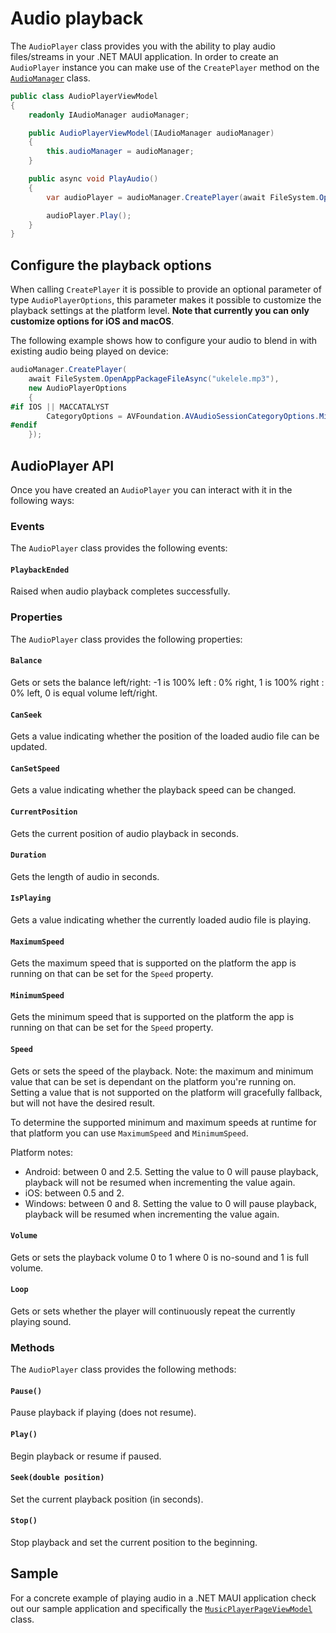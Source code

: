 # Audio playback

The `AudioPlayer` class provides you with the ability to play audio files/streams in your .NET MAUI application. In order to create an `AudioPlayer` instance you can make use of the `CreatePlayer` method on the [`AudioManager`](../readme.md#audiomanager) class.

```csharp
public class AudioPlayerViewModel
{
    readonly IAudioManager audioManager;

    public AudioPlayerViewModel(IAudioManager audioManager)
    {
        this.audioManager = audioManager;
    }

    public async void PlayAudio()
    {
        var audioPlayer = audioManager.CreatePlayer(await FileSystem.OpenAppPackageFileAsync("ukelele.mp3"));

        audioPlayer.Play();
    }
}
```

## Configure the playback options

When calling `CreatePlayer` it is possible to provide an optional parameter of type `AudioPlayerOptions`, this parameter makes it possible to customize the playback settings at the platform level. **Note that currently you can only customize options for iOS and macOS**.

The following example shows how to configure your audio to blend in with existing audio being played on device:

```csharp
audioManager.CreatePlayer(
    await FileSystem.OpenAppPackageFileAsync("ukelele.mp3"),
    new AudioPlayerOptions
    {
#if IOS || MACCATALYST
        CategoryOptions = AVFoundation.AVAudioSessionCategoryOptions.MixWithOthers
#endif
    });
```

## AudioPlayer API

Once you have created an `AudioPlayer` you can interact with it in the following ways:

### Events

The `AudioPlayer` class provides the following events:

#### `PlaybackEnded`

Raised when audio playback completes successfully.

### Properties

The `AudioPlayer` class provides the following properties:

#### `Balance`

Gets or sets the balance left/right: -1 is 100% left : 0% right, 1 is 100% right : 0% left, 0 is equal volume left/right.

#### `CanSeek`

Gets a value indicating whether the position of the loaded audio file can be updated.

#### `CanSetSpeed`

Gets a value indicating whether the playback speed can be changed.

#### `CurrentPosition`

Gets the current position of audio playback in seconds.

#### `Duration`

Gets the length of audio in seconds.

#### `IsPlaying`

Gets a value indicating whether the currently loaded audio file is playing.

#### `MaximumSpeed`

Gets the maximum speed that is supported on the platform the app is running on that can be set for the `Speed` property.

#### `MinimumSpeed`

Gets the minimum speed that is supported on the platform the app is running on that can be set for the `Speed` property.

#### `Speed`

Gets or sets the speed of the playback. Note: the maximum and minimum value that can be set is dependant on the platform you're running on. Setting a value that is not supported on the platform will gracefully fallback, but will not have the desired result.

To determine the supported minimum and maximum speeds at runtime for that platform you can use `MaximumSpeed` and `MinimumSpeed`.

Platform notes:
- Android: between 0 and 2.5. Setting the value to 0 will pause playback, playback will not be resumed when incrementing the value again.
- iOS: between 0.5 and 2.
- Windows: between 0 and 8. Setting the value to 0 will pause playback, playback will be resumed when incrementing the value again.

#### `Volume`

Gets or sets the playback volume 0 to 1 where 0 is no-sound and 1 is full volume.

#### `Loop`

Gets or sets whether the player will continuously repeat the currently playing sound.

### Methods

The `AudioPlayer` class provides the following methods:

#### `Pause()`

Pause playback if playing (does not resume).

#### `Play()`

Begin playback or resume if paused.

#### `Seek(double position)`

Set the current playback position (in seconds).

#### `Stop()`

Stop playback and set the current position to the beginning.

## Sample

For a concrete example of playing audio in a .NET MAUI application check out our sample application and specifically the [`MusicPlayerPageViewModel`](https://github.com/jfversluis/Plugin.Maui.Audio/blob/main/samples/Plugin.Maui.Audio.Sample/ViewModels/MusicPlayerPageViewModel.cs) class.
